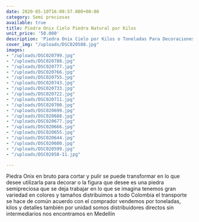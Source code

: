 ```yaml
---
date: 2020-05-10T16:09:57.000+00:00
category: Semi preciosas
available: true
title: Piedra Onix Cielo Piedra Natural por Kilos
unit_price: '50.000'
description: 'Piedra Onix Cielo por Kilos o Toneladas Para Decoraciones finas'
cover_img: "/uploads/DSC020588.jpg"
images:
- "/uploads/DSC020799.jpg"
- "/uploads/DSC020788.jpg"
- "/uploads/DSC020777.jpg"
- "/uploads/DSC020766.jpg"
- "/uploads/DSC020755.jpg"
- "/uploads/DSC020743.jpg"
- "/uploads/DSC020733.jpg"
- "/uploads/DSC020722.jpg"
- "/uploads/DSC020711.jpg"
- "/uploads/DSC020700.jpg"
- "/uploads/DSC020699.jpg"
- "/uploads/DSC020688.jpg"
- "/uploads/DSC020677.jpg"
- "/uploads/DSC020666.jpg"
- "/uploads/DSC020655.jpg"
- "/uploads/DSC020644.jpg"
- "/uploads/DSC020600.jpg"
- "/uploads/DSC020599.jpg"
- "/uploads/DSC02058-11.jpg"

---
```

Piedra Onix en bruto para cortar y pulir se puede transformar en lo que desee utilizarla para decorar o la figura que desee es una piedra semipreciosa que se deja trabajar en lo que se imagina tenemos gran variedad en colores y tamaños distribuimos a todo Colombia el transporte se hace de común acuerdo con el comprador vendemos por toneladas, kilos y detalles también por unidad somos distribuidores directos sin intermediarios nos encontramos en Medellín